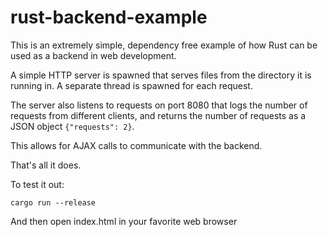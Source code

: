 # rust-backend-example

This is an extremely simple, dependency free example of how Rust can be used as a backend in web development.

A simple HTTP server is spawned that serves files from the directory it is running in. A separate thread is spawned for each request.

The server also listens to requests on port 8080 that logs the number of requests from different clients, and returns the number of requests as a JSON object `{"requests": 2}`. 

This allows for AJAX calls to communicate with the backend.

That's all it does.

To test it out:
```
cargo run --release
```
And then open index.html in your favorite web browser